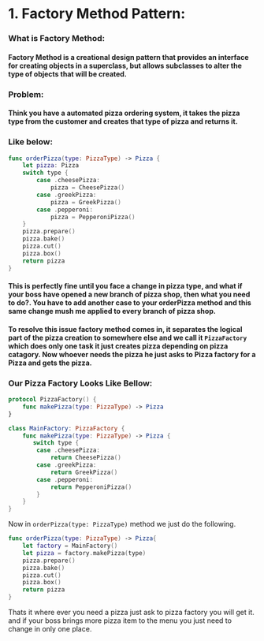 # 1. Factory Method Pattern:

### What is Factory Method: 
#### Factory Method is a creational design pattern that provides an interface for creating objects in a superclass, but allows subclasses to alter the type of objects that will be created.

### Problem:
#### Think you have a automated pizza ordering system, it takes the pizza type from the customer and creates that type of pizza and returns it.
### Like below:
```swift
func orderPizza(type: PizzaType) -> Pizza {
    let pizza: Pizza
    switch type {
        case .cheesePizza:
            pizza = CheesePizza()
        case .greekPizza:
            pizza = GreekPizza()
        case .pepperoni:
            pizza = PepperoniPizza()
    }
    pizza.prepare()
    pizza.bake()
    pizza.cut()
    pizza.box()
    return pizza
}
```
#### This is perfectly fine until you face a change in pizza type, and what if your boss have opened a new branch of pizza shop, then what you need to do?. You have to add another case to your orderPizza method and this same change mush me applied to every branch of pizza shop.

#### To resolve this issue factory method comes in, it separates the logical part of the pizza creation to somewhere else and we call it ```PizzaFactory``` which does only one task it just creates pizza depending on pizza catagory. Now whoever needs the pizza he just asks to Pizza factory for a Pizza and gets the pizza.

### Our Pizza Factory Looks Like Bellow:
```swift
protocol PizzaFactory() {
    func makePizza(type: PizzaType) -> Pizza
}

class MainFactory: PizzaFactory {
    func makePizza(type: PizzaType) -> Pizza {
       switch type {
        case .cheesePizza:
            return CheesePizza()
        case .greekPizza:
            return GreekPizza()
        case .pepperoni:
            return PepperoniPizza()
        } 
    }
}
```
Now in ```orderPizza(type: PizzaType)``` method we just do the following.
```swift
func orderPizza(type: PizzaType) -> Pizza{
    let factory = MainFactory()
    let pizza = factory.makePizza(type)
    pizza.prepare()
    pizza.bake()
    pizza.cut()
    pizza.box()
    return pizza
}
```
Thats it where ever you need a pizza just ask to pizza factory you will get it. and if your boss brings more pizza item to the menu you just need to change in only one place.